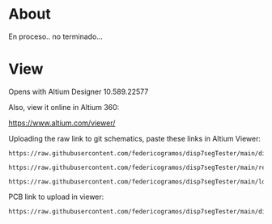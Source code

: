 # About

En proceso.. no terminado...

# View

Opens with Altium Designer 10.589.22577

Also, view it online in Altium 360:

https://www.altium.com/viewer/

Uploading the raw link to git schematics, paste these links in Altium Viewer:

```
https://raw.githubusercontent.com/federicogramos/disp7segTester/main/disp7segTester.SchDoc
```

```
https://raw.githubusercontent.com/federicogramos/disp7segTester/main/relayNetwork.SchDoc
```

```
https://raw.githubusercontent.com/federicogramos/disp7segTester/main/ldr.SchDoc
```

PCB link to upload in viewer:
```
https://raw.githubusercontent.com/federicogramos/disp7segTester/main/disp7segTester.PcbDoc
```
